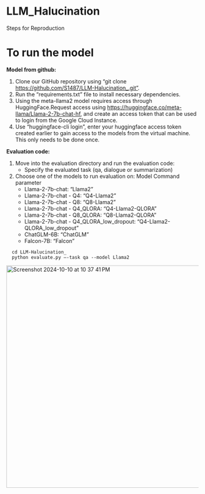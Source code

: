 # LLM_Halucination

 Steps for Reproduction

 # To run the model

__Model from github:__

1. Clone our GitHub repository using “git clone https://github.com/S1487/LLM-Halucination_.git”.
2. Run the “requirements.txt” file to install necessary dependencies.
3. Using the meta-llama2 model requires access through HuggingFace.Request access using https://huggingface.co/meta-llama/Llama-2-7b-chat-hf, and create an access token that can be used to login from the Google Cloud Instance.
4. Use “huggingface-cli login”, enter your huggingface access token created earlier to gain access to the models from the virtual machine. This only needs to be done once.

   
__Evaluation code:__

1. Move into the evaluation directory and run the evaluation code:
   - Specify the evaluated task (qa, dialogue or summarization)
2. Choose one of the models to run evaluation on:
Model Command parameter
   - Llama-2-7b-chat: “Llama2”
   - Llama-2-7b-chat - Q4: “Q4-Llama2”
   - Llama-2-7b-chat - Q8: “Q8-Llama2”
   - Llama-2-7b-chat - Q4_QLORA: “Q4-Llama2-QLORA”
   - Llama-2-7b-chat - Q8_QLORA: “Q8-Llama2-QLORA”
   - Llama-2-7b-chat - Q4_QLORA_low_dropout: “Q4-Llama2-QLORA_low_dropout”
   - ChatGLM-6B: “ChatGLM”
   - Falcon-7B: “Falcon”

 ```
   cd LLM-Halucination_
   python evaluate.py –-task qa --model Llama2
```

<img width="584" alt="Screenshot 2024-10-10 at 10 37 41 PM" src="https://github.com/user-attachments/assets/1d5a667e-4306-454b-b450-12f0c5079caa">


 
